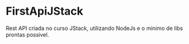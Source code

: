 # FirstApiJStack

Rest API criada no curso JStack, utilizando NodeJs e o minimo de libs prontas possivel.
